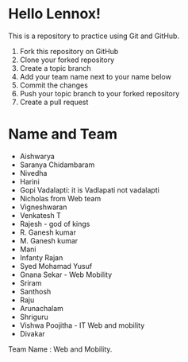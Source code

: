 # Hello Lennox!

This is a repository to practice using Git and GitHub.

  1. Fork this repository on GitHub
  2. Clone your forked repository
  3. Create a topic branch
  4. Add your team name next to your name below
  5. Commit the changes
  6. Push your topic branch to your forked repository
  7. Create a pull request

# Name and Team

  * Aishwarya
  * Saranya Chidambaram
  * Nivedha
  * Harini
  * Gopi Vadalapti: it is Vadlapati not vadalapti
  * Nicholas from Web team
  * Vigneshwaran
  * Venkatesh T
  * Rajesh - god of kings
  * R. Ganesh kumar
  * M. Ganesh kumar  
  * Mani
  * Infanty Rajan
  * Syed Mohamad Yusuf
  * Gnana Sekar - Web Mobility
  * Sriram
  * Santhosh
  * Raju
  * Arunachalam
  * Shriguru
  * Vishwa Poojitha - IT Web and mobility
  * Divakar
 
  Team Name : Web and Mobility.